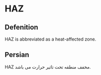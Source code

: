 # HAZ

## Defenition
HAZ is abbreviated as a heat-affected zone.

## Persian
HAZ مخفف منطقه تحت تاثیر حرارت می باشد.